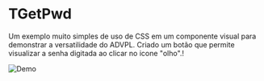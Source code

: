# TGetPwd
Um exemplo muito simples de uso de CSS em um componente visual para demonstrar a versatilidade do ADVPL.
Criado um botão que permite visualizar a senha digitada ao clicar no icone "olho".!

![Demo](https://user-images.githubusercontent.com/55159124/163416463-834498f7-b90f-4bc6-ad93-d346c8e2f72e.gif)
